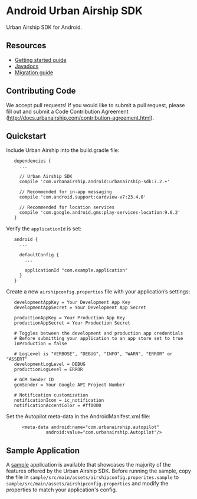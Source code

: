 # Android Urban Airship SDK

Urban Airship SDK for Android.

## Resources

- [Getting started guide](http://docs.urbanairship.com/build/android.html)
- [Javadocs](https://docs.urbanairship.com/android-lib/reference/packages.html)
- [Migration guide](http://docs.urbanairship.com/topic_guides/android_migration.html)

## Contributing Code

We accept pull requests! If you would like to submit a pull request, please fill out and submit a
Code Contribution Agreement (http://docs.urbanairship.com/contribution-agreement.html).

## Quickstart

Include Urban Airship into the build.gradle file:

```
   dependencies {
     ...

     // Urban Airship SDK
     compile 'com.urbanairship.android:urbanairship-sdk:7.2.+'

     // Recommended for in-app messaging
     compile 'com.android.support:cardview-v7:23.4.0'

     // Recommended for location services
     compile 'com.google.android.gms:play-services-location:9.0.2'
   }
```

Verify the `applicationId` is set:

```
   android {
     ...

     defaultConfig {
       ...

       applicationId "com.example.application"
     }
   }
```

Create a new `airshipconfig.properties` file with your application’s settings:

```
   developmentAppKey = Your Development App Key
   developmentAppSecret = Your Development App Secret

   productionAppKey = Your Production App Key
   productionAppSecret = Your Production Secret

   # Toggles between the development and production app credentials
   # Before submitting your application to an app store set to true
   inProduction = false

   # LogLevel is "VERBOSE", "DEBUG", "INFO", "WARN", "ERROR" or "ASSERT"
   developmentLogLevel = DEBUG
   productionLogLevel = ERROR

   # GCM Sender ID
   gcmSender = Your Google API Project Number

   # Notification customization
   notificationIcon = ic_notification
   notificationAccentColor = #ff0000
```

Set the Autopilot meta-data in the AndroidManifest.xml file:

```
      <meta-data android:name="com.urbanairship.autopilot"
               android:value="com.urbanairship.Autopilot"/>
```

## Sample Application

A [sample](sample) application is available that showcases the majority of the features offered by
the Urban Airship SDK. Before running the sample, copy the file in `sample/src/main/assets/airshipconfig.properites.sample` to
`sample/src/main/assets/airshipconfig.properties` and modify the properties to match your application's config.


